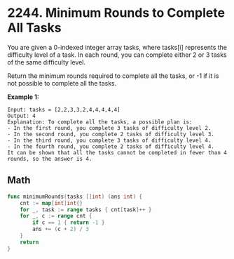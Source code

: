 # 2244. Minimum Rounds to Complete All Tasks
You are given a 0-indexed integer array tasks, where tasks[i] represents the difficulty level of a task. In each round, you can complete either 2 or 3 tasks of the same difficulty level.

Return the minimum rounds required to complete all the tasks, or -1 if it is not possible to complete all the tasks.

**Example 1:**
```
Input: tasks = [2,2,3,3,2,4,4,4,4,4]
Output: 4
Explanation: To complete all the tasks, a possible plan is:
- In the first round, you complete 3 tasks of difficulty level 2. 
- In the second round, you complete 2 tasks of difficulty level 3. 
- In the third round, you complete 3 tasks of difficulty level 4. 
- In the fourth round, you complete 2 tasks of difficulty level 4.  
It can be shown that all the tasks cannot be completed in fewer than 4 rounds, so the answer is 4.
```

## Math
```go
func minimumRounds(tasks []int) (ans int) {
	cnt := map[int]int{}
	for _, task := range tasks { cnt[task]++ }
	for _, c := range cnt {
		if c == 1 { return -1 }
		ans += (c + 2) / 3
	}
	return
}
```